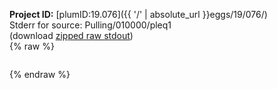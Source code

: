 **Project ID:** [plumID:19.076]({{ '/' | absolute_url }}eggs/19/076/)  
Stderr for source:  Pulling/010000/pleq1   
(download [zipped raw stdout](pleq1.plumed_master.stdout.txt.zip))  
{% raw %}
<pre>
</pre>
{% endraw %}
